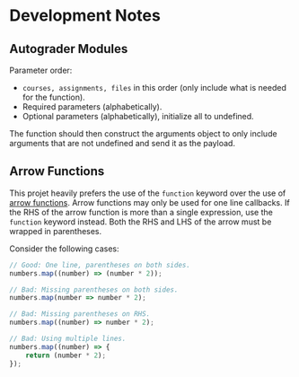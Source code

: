 # Development Notes

## Autograder Modules
Parameter order:
- `courses, assignments, files` in this order (only include what is needed for the function).
- Required parameters (alphabetically).
- Optional parameters (alphabetically), initialize all to undefined.

The function should then construct the arguments object to only include arguments that are not undefined and send it as the payload.

## Arrow Functions

This projet heavily prefers the use of the `function` keyword over the use of
[arrow functions](https://developer.mozilla.org/en-US/docs/Web/JavaScript/Reference/Functions/Arrow_functions).
Arrow functions may only be used for one line callbacks.
If the RHS of the arrow function is more than a single expression,
use the `function` keyword instead.
Both the RHS and LHS of the arrow must be wrapped in parentheses.

Consider the following cases:
```javascript
// Good: One line, parentheses on both sides.
numbers.map((number) => (number * 2));

// Bad: Missing parentheses on both sides.
numbers.map(number => number * 2);

// Bad: Missing parentheses on RHS.
numbers.map((number) => number * 2);

// Bad: Using multiple lines.
numbers.map((number) => {
    return (number * 2);
});
```
